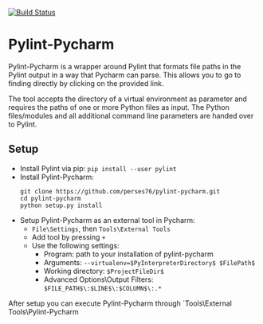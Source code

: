 [![Build Status](https://travis-ci.org/tgamauf/pylint-pycharm.svg?branch=master)](https://travis-ci.org/tgamauf/pylint-pycharm)

# Pylint-Pycharm

Pylint-Pycharm is a wrapper around Pylint that formats file paths in the Pylint output in a way that Pycharm can parse. This allows you to go to finding directly by clicking on the provided link.

The tool accepts the directory of a virtual environment as parameter and requires the paths of one or more Python files as input. The Python files/modules and all additional command line parameters are handed over to Pylint.

## Setup
* Install Pylint via pip: `pip install --user pylint`
* Install Pylint-Pycharm:
    ```
    git clone https://github.com/perses76/pylint-pycharm.git
    cd pylint-pycharm
    python setup.py install
    ```
* Setup Pylint-Pycharm as an external tool in Pycharm:
    * `File\Settings`, then `Tools\External Tools`
    * Add tool by pressing `+`
    * Use the following settings:
        * Program: path to your installation of pylint-pycharm  
        * Arguments: `--virtualenv=$PyInterpreterDirectory$ $FilePath$`
        * Working directory: `$ProjectFileDir$`
        * Advanced Options\Output Filters: `$FILE_PATH$\:$LINE$\:$COLUMN$\:.*`

After setup you can execute Pylint-Pycharm through `Tools\External Tools\Pylint-Pycharm
    
